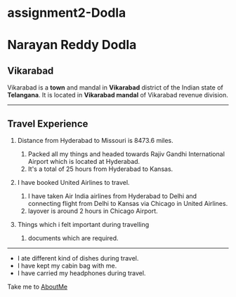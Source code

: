 # assignment2-Dodla
# Narayan Reddy Dodla
## Vikarabad
 Vikarabad is a **town** and mandal in **Vikarabad** district of the Indian state of **Telangana**. It is located in **Vikarabad mandal** of Vikarabad revenue division.

 *****
 ## Travel Experience
 1. Distance from Hyderabad to Missouri is 8473.6 miles.
    1. Packed all my things and headed towards Rajiv Gandhi International Airport which is located at Hyderabad.
    2. It's a total of 25 hours from Hyderabad to Kansas.

2. I have booked United Airlines to travel.
    1. I have taken Air India airlines from Hyderabad to Delhi and connecting flight from Delhi to Kansas via Chicago in United Airlines.
    2. layover is around 2 hours in Chicago Airport.
3. Things which i felt important during travelling
    1. documents which are required.

*****   
* I ate different kind of dishes during travel.
* I have kept my cabin bag with me.
* I have carried my headphones during travel.

Take me to [AboutMe](AboutMe.md)